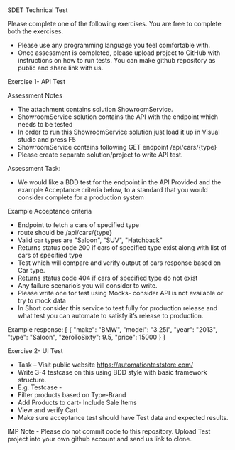 # 
SDET Technical Test

Please complete one of the following exercises. You are free to complete both the exercises.
-  Please use any programming language you feel comfortable with.
-  Once assessment is completed, please upload project to GitHub with instructions on how to run tests. You can make github repository as public and share link with us.


Exercise 1- API Test

Assessment Notes
-	The attachment contains solution ShowroomService.
-	ShowroomService solution contains the API with the endpoint which needs to be tested
-	In order to run this ShowroomService solution just load it up in Visual studio and press F5
-	ShowroomService contains following GET endpoint /api/cars/{type}
-	Please create separate solution/project to write API test.

Assessment Task:
-	We would like a BDD test for the endpoint in the API Provided and the example Acceptance criteria below, to a standard that you would consider complete for a production system

Example Acceptance criteria 
-	Endpoint to fetch a cars of specified type
-	route should be /api/cars/{type}
-	Valid car types are "Saloon", "SUV", "Hatchback"
-	Returns status code 200 if cars of specified type exist along with list of cars of specified type
-	Test which will compare and verify output of cars response based on Car type.
-	Returns status code 404 if cars of specified type do not exist 
-	Any failure scenario’s you will consider to write.
-	Please write one for test using Mocks- consider API is not available or try to mock data
-	In Short consider this service to test fully for production release and what test you can automate to satisfy it’s release to production.

Example response: 
[
  {
    "make": "BMW",
    "model": "3.25i",
    "year": "2013",
    "type": "Saloon",
    "zeroToSixty": 9.5,
    "price": 15000
  }
]


Exercise 2- UI Test
-	Task – Visit public website https://automationteststore.com/
-	Write 3-4 testcase on this using BDD style with basic framework structure.
-	E.g. Testcase - 
-   Filter products based on Type-Brand
-   Add Products to cart- Include Sale Items
-   View and verify Cart
-   Make sure acceptance test should have Test data and expected results.

IMP Note - Please do not commit code to this repository.
Upload Test project into your own github account and send us link to clone.
